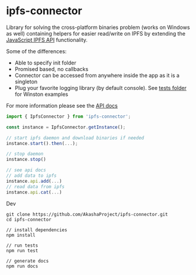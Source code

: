 # ipfs-connector

Library for solving the cross-platform binaries problem (works on Windows as well) containing helpers for easier read/write on IPFS by extending the [JavaScript IPFS API](https://github.com/ipfs/js-ipfs-api) functionality. 

Some of the differences:

- Able to specify init folder
- Promised based, no callbacks 
- Connector can be accessed from anywhere inside the app as it is a singleton
- Plug your favorite logging library (by default console). See [tests folder](https://github.com/AkashaProject/ipfs-connector/tree/master/tests) for Winston examples

For more information please see the [API docs](http://docs.akasha.world/ipfs-connector/index.html)


```javascript
import { IpfsConnector } from 'ipfs-connector';

const instance = IpfsConnector.getInstance();

// start ipfs daemon and download binaries if needed
instance.start().then(...);

// stop daemon
instance.stop()

// see api docs
// add data to ipfs
instance.api.add(...)
// read data from ipfs
instance.api.cat(...)
```
Dev
```
git clone https://github.com/AkashaProject/ipfs-connector.git
cd ipfs-connector

// install dependencies
npm install

// run tests
npm run test

// generate docs
npm run docs
```
